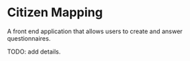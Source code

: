 # Citizen Mapping

A front end application that allows users to create and answer questionnaires.

TODO: add details. 